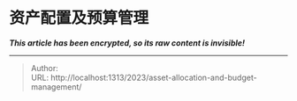 # 资产配置及预算管理

_**This article has been encrypted, so its raw content is invisible!**_

---

> Author:   
> URL: http://localhost:1313/2023/asset-allocation-and-budget-management/  

